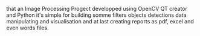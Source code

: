 that an Image Processing Progect developped using OpenCV QT creator and Python it's simple for building somme filters objects detections data manipulating and visualisation and at last creating reports as pdf, excel and even words files. 
